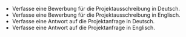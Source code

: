 - Verfasse eine Bewerbung für die Projektausschreibung in Deutsch.
- Verfasse eine Bewerbung für die Projektausschreibung in Englisch.
- Verfasse eine Antwort auf die Projektanfrage in Deutsch.
- Verfasse eine Antwort auf die Projektanfrage in Englisch.